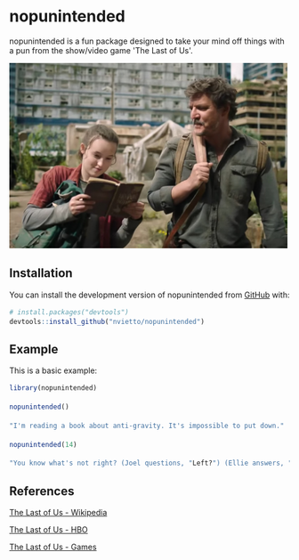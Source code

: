 
# nopunintended

<!-- badges: start -->
<!-- badges: end -->

nopunintended is a fun package designed to take your mind off things with a pun from the show/video game 'The Last of Us'. 

<img src="image.png" alt="Image" width="500">

## Installation

You can install the development version of nopunintended from [GitHub](https://github.com/) with:

``` r
# install.packages("devtools")
devtools::install_github("nvietto/nopunintended")
```

## Example

This is a basic example:

``` r
library(nopunintended)

nopunintended()

"I'm reading a book about anti-gravity. It's impossible to put down."

nopunintended(14)

"You know what's not right? (Joel questions, "Left?") (Ellie answers, "Yeah.")"

```

## References 

[The Last of Us - Wikipedia](https://en.wikipedia.org/wiki/The_Last_of_Us)

[The Last of Us - HBO](https://www.hbo.com/the-last-of-us)

[The Last of Us - Games](https://www.playstation.com/en-us/games/the-last-of-us-part-i/)

